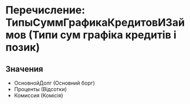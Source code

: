 ﻿# Перечисление: ТипыСуммГрафикаКредитовИЗаймов (Типи сум графіка кредитів і позик)

## Значения

- ОсновнойДолг (Основний борг)
- Проценты (Відсотки)
- Комиссия (Комісія)

